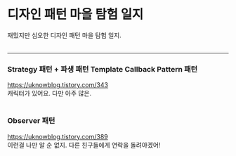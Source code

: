 # 디자인 패턴 마을 탐험 일지

재밌지만 심오한 디자인 패턴 마을 탐험 일지.
<br>
<br>

---

### Strategy 패턴 + 파생 패턴 Template Callback Pattern 패턴 <br>

https://uknowblog.tistory.com/343 <br>
캐릭터가 있어요. 다만 아주 많은. <br>
<br>

### Observer 패턴 <br>
https://uknowblog.tistory.com/389 <br>
이런걸 나만 알 순 없지. 다른 친구들에게 연락을 돌려야겠어! <br>
<br>
